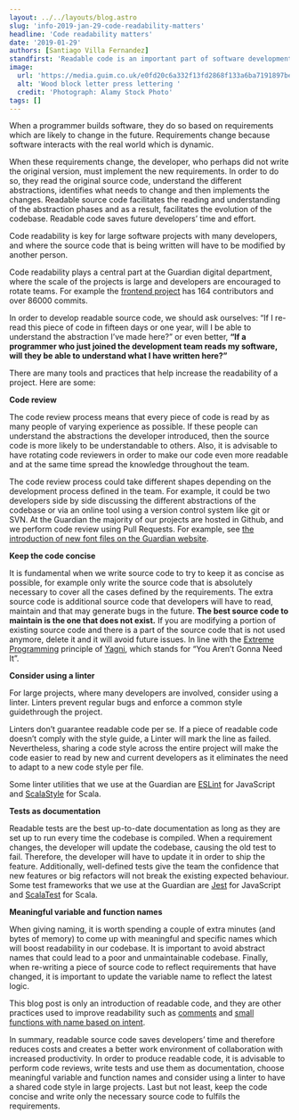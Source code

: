 ```yaml
---
layout: ../../layouts/blog.astro
slug: 'info-2019-jan-29-code-readability-matters'
headline: 'Code readability matters'
date: '2019-01-29'
authors: [Santiago Villa Fernandez]
standfirst: 'Readable code is an important part of software development, Santiago, one of our developers discusses why and some of the things we do at the Guardian to achieve this goal.'
image:
  url: 'https://media.guim.co.uk/e0fd20c6a332f13fd2868f133a6ba7191897be92/0_335_7952_4774/7952.jpg'
  alt: 'Wood block letter press lettering '
  credit: 'Photograph: Alamy Stock Photo'
tags: []
---
```


When a programmer builds software, they do so based on requirements which are likely to change in the future. Requirements change because software interacts with the real world which is dynamic.

When these requirements change, the developer, who perhaps did not write the original version, must implement the new requirements. In order to do so, they read the original source code, understand the different abstractions, identifies what needs to change and then implements the changes. Readable source code facilitates the reading and understanding of the abstraction phases and as a result, facilitates the evolution of the codebase. Readable code saves future developers’ time and effort.

Code readability is key for large software projects with many developers, and where the source code that is being written will have to be modified by another person.

Code readability plays a central part at the Guardian digital department, where the scale of the projects is large and developers are encouraged to rotate teams. For example the [frontend project](https://github.com/guardian/frontend) has 164 contributors and over 86000 commits.

  
In order to develop readable source code, we should ask ourselves: “If I re-read this piece of code in fifteen days or one year, will I be able to understand the abstraction I’ve made here?” or even better, **“If a programmer who just joined the development team reads my software, will** **they be able to understand what I have written here?”**

There are many tools and practices that help increase the readability of a project. Here are some:

**Code review**

The code review process means that every piece of code is read by as many people of varying experience as possible. If these people can understand the abstractions the developer introduced, then the source code is more likely to be understandable to others. Also, it is advisable to have rotating code reviewers in order to make our code even more readable and at the same time spread the knowledge throughout the team.

The code review process could take different shapes depending on the development process defined in the team. For example, it could be two developers side by side discussing the different abstractions of the codebase or via an online tool using a version control system like git or SVN. At the Guardian the majority of our projects are hosted in Github, and we perform code review using Pull Requests. For example, see [the introduction of new font files on the Guardian website](https://github.com/guardian/frontend/pull/20466).

**Keep the code concise**

It is fundamental when we write source code to try to keep it as concise as possible, for example only write the source code that is absolutely necessary to cover all the cases defined by the requirements. The extra source code is additional source code that developers will have to read, maintain and that may generate bugs in the future. **The best source code to maintain is the one that does not exist.** If you are modifying a portion of existing source code and there is a part of the source code that is not used anymore, delete it and it will avoid future issues. In line with the [Extreme Programming](https://martinfowler.com/bliki/ExtremeProgramming.html) principle of [Yagni](https://martinfowler.com/bliki/Yagni.html), which stands for “You Aren’t Gonna Need It”.

**Consider using a linter**

For large projects, where many developers are involved, consider using a linter. Linters prevent regular bugs and enforce a common style guidethrough the project.

Linters don’t guarantee readable code per se. If a piece of readable code doesn’t comply with the style guide, a Linter will mark the line as failed. Nevertheless, sharing a code style across the entire project will make the code easier to read by new and current developers as it eliminates the need to adapt to a new code style per file.

Some linter utilities that we use at the Guardian are [ESLint](https://eslint.org/) for JavaScript and [ScalaStyle](http://www.scalastyle.org/) for Scala.

**Tests as documentation**

Readable tests are the best up-to-date documentation as long as they are set up to run every time the codebase is compiled. When a requirement changes, the developer will update the codebase, causing the old test to fail. Therefore, the developer will have to update it in order to ship the feature. Additionally, well-defined tests give the team the confidence that new features or big refactors will not break the existing expected behaviour. Some test frameworks that we use at the Guardian are [Jest](https://jestjs.io/) for JavaScript and [ScalaTest](http://www.scalatest.org/) for Scala.

**Meaningful variable and function names**

When giving naming, it is worth spending a couple of extra minutes (and bytes of memory) to come up with meaningful and specific names which will boost readability in our codebase. It is important to avoid abstract names that could lead to a poor and unmaintainable codebase. Finally, when re-writing a piece of source code to reflect requirements that have changed, it is important to update the variable name to reflect the latest logic.

This blog post is only an introduction of readable code, and they are other practices used to improve readability such as [comments](http://antirez.com/news/124) and [small functions with name based on intent](https://martinfowler.com/bliki/FunctionLength.html).

In summary, readable source code saves developers’ time and therefore reduces costs and creates a better work environment of collaboration with increased productivity. In order to produce readable code, it is advisable to perform code reviews, write tests and use them as documentation, choose meaningful variable and function names and consider using a linter to have a shared code style in large projects. Last but not least, keep the code concise and write only the necessary source code to fulfils the requirements.
